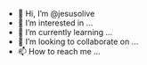 - 👋 Hi, I’m @jesusolive
- 👀 I’m interested in ...
- 🌱 I’m currently learning ...
- 💞️ I’m looking to collaborate on ...
- 📫 How to reach me ...

<!---
jesusolive/jesusolive is a ✨ special ✨ repository because its `README.md` (this file) appears on your GitHub profile.
You can click the Preview link to take a look at your changes.
--->
